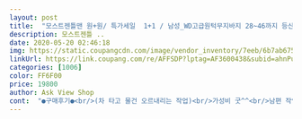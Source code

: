 ```yaml
---
layout: post 
title:  "모스트젠틀맨 원+원/ 특가세일  1+1 / 남성_WD고급원턱무지바지 28~46까지 등산바지 등산복 작업복 무지바지 빅사이즈 아웃도어 단체복" 
description: 모스트젠틀 ..
date: 2020-05-20 02:46:18 
img: https://static.coupangcdn.com/image/vendor_inventory/7eeb/6b7ab67580ea9e4ff64fd30a457ed60c1da18dbb63125610a6951c26d78b.jpg 
linkUrl: https://link.coupang.com/re/AFFSDP?lptag=AF3600438&subid=ahnPublicAsk&pageKey=333936103&itemId=1066147508&vendorItemId=5357459264&traceid=V0-113-ffececf9d038902c 
categories: [1006] 
color: FF6F00 
price: 19800 
author: Ask View Shop 
cont:  "●구매후기●<br/>(차 타고 물건 오르내리는 작업)<br/>가성비 굿^^<br/>남편 작업복 봄바지가 필요하여 1+1이면 가격이 착하여 구매함<br/>바지를 2벌 주문했는데 하나는 괜찮은데 하나는 바늘질이 엉망이에요 특히 벨트고리부분이 마무리가 엉망입니다 바지밑부분은 약간 터지고 복불복인가봐요 딱그가격입니다<br/>사이즈 딱맞구요.<br/> 일할때 엉덩이나 무릎 등 불편한곳 없다고 하네요<br/>사이즈도 정사이즈고 편해요!<br/>색상 화면으로 보는 거랑 똑같아요<br/>소재도 시원해서 요즘 입기 딱 좋네요 ʕᴥʔ<br/>작업복으로 입으려고 구매했어요<br/>재구매 의사 있습니다<br/>" 
---
```

